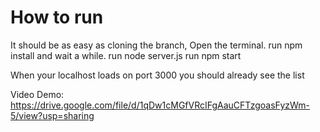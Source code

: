 # How to run

It should be as easy as cloning the branch,
Open the terminal.
run npm install and wait a while.
run node server.js
run npm start

When your localhost loads on port 3000 you should already see the list

Video Demo: https://drive.google.com/file/d/1qDw1cMGfVRcIFgAauCFTzgoasFyzWm-5/view?usp=sharing
